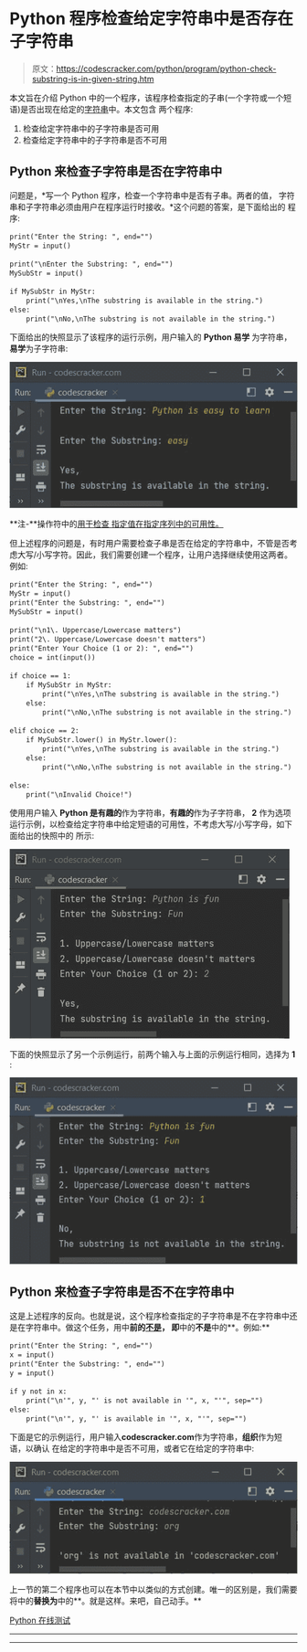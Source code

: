 # Python 程序检查给定字符串中是否存在子字符串

> 原文：<https://codescracker.com/python/program/python-check-substring-is-in-given-string.htm>

本文旨在介绍 Python 中的一个程序，该程序检查指定的子串(一个字符或一个短语)是否出现在给定的[字符串](/python/python-strings.htm)中。本文包含 两个程序:

1.  检查给定字符串中的子字符串是否可用
2.  检查给定字符串中的子字符串是否不可用

## Python 来检查子字符串是否在字符串中

问题是，*写一个 Python 程序，检查一个字符串中是否有子串。两者的值， 字符串和子字符串必须由用户在程序运行时接收。*这个问题的答案，是下面给出的 程序:

```
print("Enter the String: ", end="")
MyStr = input()

print("\nEnter the Substring: ", end="")
MySubStr = input()

if MySubStr in MyStr:
    print("\nYes,\nThe substring is available in the string.")
else:
    print("\nNo,\nThe substring is not available in the string.")
```

下面给出的快照显示了该程序的运行示例，用户输入的 **Python 易学** 为字符串，**易学**为子字符串:

![python check substring is in string](img/b679223e1b7fa2878c5c1fa5aef2aba8.png)

**注-**操作符中的[用于检查 指定值在指定序列中的可用性。](/python/python-in-keyword.htm)

但上述程序的问题是，有时用户需要检查子串是否在给定的字符串中，不管是否考虑大写/小写字符。因此，我们需要创建一个程序，让用户选择继续使用这两者。例如:

```
print("Enter the String: ", end="")
MyStr = input()
print("Enter the Substring: ", end="")
MySubStr = input()

print("\n1\. Uppercase/Lowercase matters")
print("2\. Uppercase/Lowercase doesn't matters")
print("Enter Your Choice (1 or 2): ", end="")
choice = int(input())

if choice == 1:
    if MySubStr in MyStr:
        print("\nYes,\nThe substring is available in the string.")
    else:
        print("\nNo,\nThe substring is not available in the string.")

elif choice == 2:
    if MySubStr.lower() in MyStr.lower():
        print("\nYes,\nThe substring is available in the string.")
    else:
        print("\nNo,\nThe substring is not available in the string.")

else:
    print("\nInvalid Choice!")
```

使用用户输入 **Python 是有趣的**作为字符串，**有趣的**作为子字符串， **2** 作为选项 运行示例，以检查给定字符串中给定短语的可用性，不考虑大写/小写字母，如下面给出的快照中的 所示:

![python check substring is present in given string](img/6d03e59af205d86601744e15c87a3c16.png)

下面的快照显示了另一个示例运行，前两个输入与上面的示例运行相同，选择为 **1** :

![python check if substring in given string](img/74c31be3f212ae3e1f166141cc4fcdbd.png)

## Python 来检查子字符串是否不在字符串中

这是上述程序的反向。也就是说，这个程序检查指定的子字符串是不在字符串中还是在字符串中。做这个任务，用中**前的[不是](/python/python-not-keyword.htm)， 即**中的**不是**中的**。例如:**

```
print("Enter the String: ", end="")
x = input()
print("Enter the Substring: ", end="")
y = input()

if y not in x:
    print("\n'", y, "' is not available in '", x, "'", sep="")
else:
    print("\n'", y, "' is available in '", x, "'", sep="")
```

下面是它的示例运行，用户输入**codescracker.com**作为字符串，**组织**作为短语，以确认 在给定的字符串中是否不可用，或者它在给定的字符串中:

![python check if a substring is not in given string](img/f7859b269fbe84a49dad55392d5c9b5d.png)

上一节的第二个程序也可以在本节中以类似的方式创建。唯一的区别是，我们需要将中的**替换为**中的**。就是这样。来吧，自己动手。**

[Python 在线测试](/exam/showtest.php?subid=10)

* * *

* * *